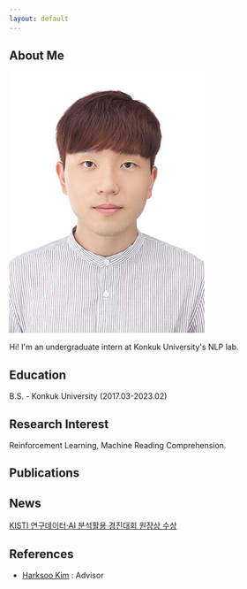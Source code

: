 ```yaml
---
layout: default
---
```


## About Me

<img class="profile-picture" src="woojin.jpeg">

Hi! I'm an undergraduate intern at Konkuk University's NLP lab. 

## Education

B.S. - Konkuk University (2017.03-2023.02)

## Research Interest

Reinforcement Learning, Machine Reading Comprehension.

## Publications

## News

[KISTI 연구데이터·AI 분석활용 경진대회 원장상 수상](https://www.hellodd.com/news/articleView.html?idxno=95124)

## References

* [Harksoo Kim](http://nlp.konkuk.ac.kr/bbs/content.php?co_id=Professor) : Advisor
